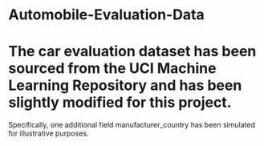 # Automobile-Evaluation-Data



# The car evaluation dataset has been sourced from the UCI Machine Learning Repository and has been slightly modified for this project. 
Specifically, one additional field manufacturer_country has been simulated for illustrative purposes.
